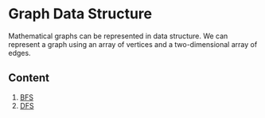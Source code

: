 # Graph Data Structure

Mathematical graphs can be represented in data structure. We can represent a graph using an array of vertices and a two-dimensional array of edges.

## Content

1. [BFS](./notes/BFS.md)
1. [DFS](./notes/DFS.md)